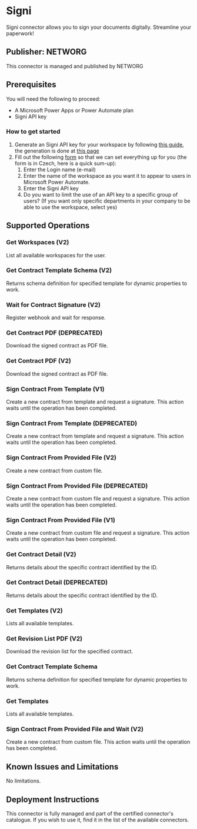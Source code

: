 # Signi


Signi connector allows you to sign your documents digitally. Streamline your paperwork!

## Publisher: NETWORG
This connector is managed and published by NETWORG

## Prerequisites
You will need the following to proceed:

* A Microsoft Power Apps or Power Automate plan
* Signi API key

### How to get started

1. Generate an Signi API key for your workspace by following [this guide](https://signi.refined.site/space/PKNB/383516725), the generation is done at [this page](https://app.signi.com/api)
2. Fill out the following [form](https://go.tntg.cz/ismlouva-signup) so that we can set everything up for you (the form is in Czech, here is a quick sum-up):
   1. Enter the Login name (e-mail)
   2. Enter the name of the workspace as you want it to appear to users in Microsoft Power Automate.
   3. Enter the Signi API key
   4. Do you want to limit the use of an API key to a specific group of users?
(If you want only specific departments in your company to be able to use the workspace, select yes)



## Supported Operations

### Get Workspaces (V2)
List all available workspaces for the user.
### Get Contract Template Schema (V2)
Returns schema definition for specified template for dynamic properties to work.
### Wait for Contract Signature (V2)
Register webhook and wait for response.
### Get Contract PDF (DEPRECATED)
Download the signed contract as PDF file.
### Get Contract PDF (V2)
Download the signed contract as PDF file.
### Sign Contract From Template (V1)
Create a new contract from template and request a signature. This action waits until the operation has been completed.
### Sign Contract From Template (DEPRECATED)
Create a new contract from template and request a signature. This action waits until the operation has been completed.
### Sign Contract From Provided File (V2)
Create a new contract from custom file.
### Sign Contract From Provided File (DEPRECATED)
Create a new contract from custom file and request a signature. This action waits until the operation has been completed.
### Sign Contract From Provided File (V1)
Create a new contract from custom file and request a signature. This action waits until the operation has been completed.
### Get Contract Detail (V2)
Returns details about the specific contract identified by the ID.
### Get Contract Detail (DEPRECATED)
Returns details about the specific contract identified by the ID.
### Get Templates (V2)
Lists all available templates.
### Get Revision List PDF (V2)
Download the revision list for the specified contract.
### Get Contract Template Schema
Returns schema definition for specified template for dynamic properties to work.
### Get Templates
Lists all available templates.
### Sign Contract From Provided File and Wait (V2)
Create a new contract from custom file. This action waits until the operation has been completed.

## Known Issues and Limitations

No limitations.

## Deployment Instructions

This connector is fully managed and part of the certified connector's catalogue. If you wish to use it, find it in the list of the available connectors.

